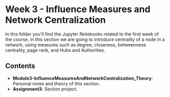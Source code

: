 # Week 3 - Influence Measures and Network Centralization

In this folder you'll find the Jupyter Notebooks related to the first week of the course, in this section we are going to introduce centrality of a node in a network, using measures such as degree, closeness, betweenness centrality, page rank, and Hubs and Authorities.

## Contents
- **Module3-InfluenceMeasuresAndNetworkCentralization_Theory**: Personal notes and theory of this section.
- **Assignment3**: Section project.
